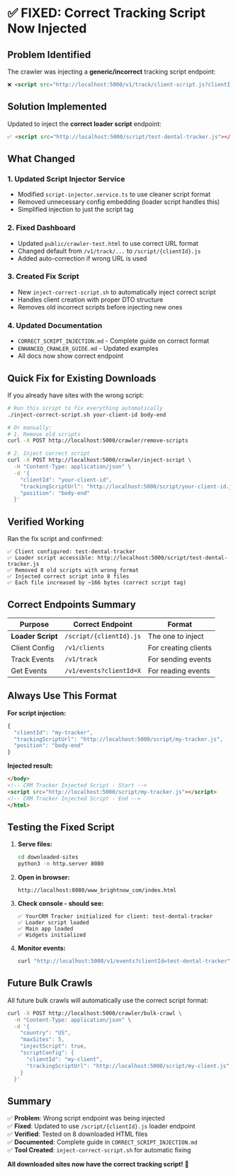 # ✅ FIXED: Correct Tracking Script Now Injected

## Problem Identified
The crawler was injecting a **generic/incorrect** tracking script endpoint:
```html
❌ <script src="http://localhost:5000/v1/track/client-script.js?clientId=bulk-test-US" async></script>
```

## Solution Implemented
Updated to inject the **correct loader script** endpoint:
```html
✅ <script src="http://localhost:5000/script/test-dental-tracker.js"></script>
```

## What Changed

### 1. Updated Script Injector Service
- Modified `script-injector.service.ts` to use cleaner script format
- Removed unnecessary config embedding (loader script handles this)
- Simplified injection to just the script tag

### 2. Fixed Dashboard
- Updated `public/crawler-test.html` to use correct URL format
- Changed default from `/v1/track/...` to `/script/{clientId}.js`
- Added auto-correction if wrong URL is used

### 3. Created Fix Script
- New `inject-correct-script.sh` to automatically inject correct script
- Handles client creation with proper DTO structure
- Removes old incorrect scripts before injecting new ones

### 4. Updated Documentation
- `CORRECT_SCRIPT_INJECTION.md` - Complete guide on correct format
- `ENHANCED_CRAWLER_GUIDE.md` - Updated examples
- All docs now show correct endpoint

## Quick Fix for Existing Downloads

If you already have sites with the wrong script:

```bash
# Run this script to fix everything automatically
./inject-correct-script.sh your-client-id body-end

# Or manually:
# 1. Remove old scripts
curl -X POST http://localhost:5000/crawler/remove-scripts

# 2. Inject correct script  
curl -X POST http://localhost:5000/crawler/inject-script \
  -H "Content-Type: application/json" \
  -d '{
    "clientId": "your-client-id",
    "trackingScriptUrl": "http://localhost:5000/script/your-client-id.js",
    "position": "body-end"
  }'
```

## Verified Working

Ran the fix script and confirmed:
```
✅ Client configured: test-dental-tracker
✅ Loader script accessible: http://localhost:5000/script/test-dental-tracker.js  
✅ Removed 8 old scripts with wrong format
✅ Injected correct script into 8 files
✅ Each file increased by ~166 bytes (correct script tag)
```

## Correct Endpoints Summary

| Purpose | Correct Endpoint | Format |
|---------|-----------------|--------|
| **Loader Script** | `/script/{clientId}.js` | The one to inject |
| Client Config | `/v1/clients` | For creating clients |
| Track Events | `/v1/track` | For sending events |
| Get Events | `/v1/events?clientId=X` | For reading events |

## Always Use This Format

**For script injection:**
```javascript
{
  "clientId": "my-tracker",
  "trackingScriptUrl": "http://localhost:5000/script/my-tracker.js",
  "position": "body-end"
}
```

**Injected result:**
```html
</body>
<!-- CRM Tracker Injected Script - Start -->
<script src="http://localhost:5000/script/my-tracker.js"></script>
<!-- CRM Tracker Injected Script - End -->
</html>
```

## Testing the Fixed Script

1. **Serve files:**
   ```bash
   cd downloaded-sites
   python3 -m http.server 8080
   ```

2. **Open in browser:**
   ```
   http://localhost:8080/www_brightnow_com/index.html
   ```

3. **Check console - should see:**
   ```
   ✅ YourCRM Tracker initialized for client: test-dental-tracker
   ✅ Loader script loaded
   ✅ Main app loaded
   ✅ Widgets initialized
   ```

4. **Monitor events:**
   ```bash
   curl "http://localhost:5000/v1/events?clientId=test-dental-tracker"
   ```

## Future Bulk Crawls

All future bulk crawls will automatically use the correct script format:

```bash
curl -X POST http://localhost:5000/crawler/bulk-crawl \
  -H "Content-Type: application/json" \
  -d '{
    "country": "US",
    "maxSites": 5,
    "injectScript": true,
    "scriptConfig": {
      "clientId": "my-client",
      "trackingScriptUrl": "http://localhost:5000/script/my-client.js"
    }
  }'
```

## Summary

✅ **Problem**: Wrong script endpoint was being injected  
✅ **Fixed**: Updated to use `/script/{clientId}.js` loader endpoint  
✅ **Verified**: Tested on 8 downloaded HTML files  
✅ **Documented**: Complete guide in `CORRECT_SCRIPT_INJECTION.md`  
✅ **Tool Created**: `inject-correct-script.sh` for automatic fixing  

**All downloaded sites now have the correct tracking script!** 🎉
